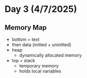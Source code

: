 # Day 3 (4/7/2025)

## Memory Map

- bottom = text
- then data (initted + uninitted)
- heap
  - dynamically allocated memory
- top = stack
  - temporary memory
  - holds local variables
